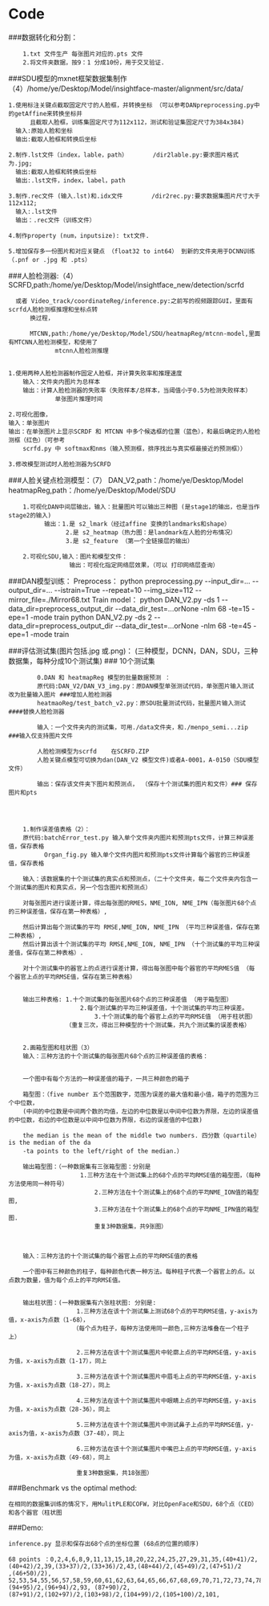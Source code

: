 # Code
###数据转化和分割：

   		1.txt 文件生产 每张图片对应的.pts 文件
		2.将文件夹数据，按9：1 分成10份，用于交叉验证.


###SDU模型的mxnet框架数据集制作（4）/home/ye/Desktop/Model/insightface-master/alignment/src/data/

	1.使用标注关键点截取固定尺寸的人脸框，并转换坐标 （可以参考DANpreprocessing.py中的getAffine来转换坐标并
          且截取人脸框，训练集固定尺寸为112x112，测试和验证集固定尺寸为384x384)
	  输入:原始人脸和坐标
	  输出:截取人脸框和转换后坐标

	2.制作.lst文件（index，lable，path）       /dir2lable.py:要求图片格式为.jpg;
	  输出:截取人脸框和转换后坐标
	  输出:.lst文件，index，label，path

	3.制作.rec文件 (输入.lst)和.idx文件        /dir2rec.py:要求数据集图片尺寸大于112x112;
	  输入:.lst文件
	  输出：.rec文件（训练文件）

	4.制作property (num，inputsize): txt文件.

	5.增加保存多一份图片和对应关键点 （float32 to int64） 到新的文件夹用于DCNN训练（.pnf or .jpg 和 .pts） 




###人脸检测器:（4）
          SCRFD,path:/home/ye/Desktop/Model/insightface_new/detection/scrfd

	  或者 Video_track/coordinateReg/inference.py:之前写的视频跟踪GUI，里面有scrfd人脸检测框推理和坐标点转
          换过程，

          MTCNN,path:/home/ye/Desktop/Model/SDU/heatmapReg/mtcnn-model,里面有MTCNN人脸检测模型，和使用了
	             mtcnn人脸检测推理  


	1.使用两种人脸检测器制作固定人脸框，并计算失败率和推理速度
  		输入：文件夹内图片为总样本
  		输出：计算人脸检测器的失败率（失败样本/总样本，当阈值小于0.5为检测失败样本）
      		     单张图片推理时间

	2.可视化图像，
	输入：单张图片
	输出：在单张图片上显示SCRDF 和 MTCNN 中多个候选框的位置（蓝色），和最后确定的人脸检测框（红色）（可参考
        scrfd.py 中 softmax和nms（输入预测框，排序找出与真实框最接近的预测框））

	3.修改模型测试时人脸检测器为SCRFD


###人脸关键点检测模型：（7）
	           DAN_V2,path：/home/ye/Desktop/Model
		   heatmapReg,path：/home/ye/Desktop/Model/SDU

        1.可视化DAN中间层输出，输入：批量图片可以输出三种图 (是stage1的输出，也是当作stage2的输入)
		      输出：1.是 s2_lmark（经过affine 变换的landmarks和shape）
		            2.是 s2_heatmap（热力图：是landmark在人脸的分布情况）
		            3.是 s2_feature （第一个全链接层的输出）

        2.可视化SDU,输入：图片和模型文件：
                     输出：可视化指定网络层效果，（可以 打印网络层查询）
 
###DAN模型训练：
	Preprocess：
		python preprocessing.py --input_dir=... --output_dir=... --istrain=True --repeat=10 --img_size=112 --mirror_file=./Mirror68.txt
	Train model：
		python DAN_V2.py -ds 1 --data_dir=preprocess_output_dir --data_dir_test=...orNone -nlm 68 -te=15 -epe=1 -mode train
		python DAN_V2.py -ds 2 --data_dir=preprocess_output_dir --data_dir_test=...orNone -nlm 68 -te=45 -epe=1 -mode train




###评估测试集(图片包括.jpg 或.png)：
(三种模型，DCNN，DAN，SDU，三种数据集，每种分成10个测试集)   ### 10个测试集
       
        	0.DAN 和 heatmapReg 模型的批量数据预测 ：
        	原代码:DAN_V2/DAN_V3_img.py：原DAN模型单张测试代码，单张图片输入测试 改为批量输入图片 ###增加人脸检测器
        	heatmaoReg/test_batch_v2.py：原SDU批量测试代码，批量图片输入测试 ####替换人脸检测器
           
        	输入：一个文件夹内的测试集，可用./data文件夹，和./menpo_semi...zip ###输入仅支持图片文件
         
        	人脸检测模型为scrfd    在SCRFD.ZIP
        	人脸关键点模型可切换为dan(DAN_V2 模型文件)或者A-0001，A-0150（SDU模型文件）
       
        	输出：保存该文件夹下图片和预测点， （保存十个测试集的图片和文件）### 保存图片和pts
	


		
        1.制作误差值表格（2）：
		原代码:batchError_test.py 输入单个文件夹内图片和预测pts文件，计算三种误差值，保存表格
		      Organ_fig.py 输入单个文件内图片和预测pts文件计算每个器官的三种误差值，保存表格

		输入：该数据集的十个测试集的真实点和预测点，（二十个文件夹，每二个文件夹内包含一个测试集的图片和真实点，另一个包含图片和预测点）

		对每张图片进行误差计算，得出每张图的RMES，NME_ION, NME_IPN（每张图片68个点的三种误差值，保存在第一种表格）,

		然后计算出每个测试集的平均 RMSE,NME_ION, NME_IPN （平均三种误差值，保存在第二种表格）,
		然后计算出该十个测试集的平均 RMSE,NME_ION, NME_IPN （十个测试集的平均三种误差值，保存在第二种表格）.

		对十个测试集中的器官上的点进行误差计算，得出每张图中每个器官的平均RMES值 （每个器官上点的平均RMSE值，保存在第三种表格）


		输出三种表格: 1.十个测试集的每张图片68个点的三种误差值 （用于箱型图）
            	   	    2.每个测试集的平均三种误差值，十个测试集的平均三种误差。
            	    	    3.十个测试集的每个器官上点的平均RMSE值 （用于柱状图）
					（重复三次，得出三种模型的十个测试集，共九个测试集的误差表格）


        2.画箱型图和柱状图（3）
		输入：三种方法的十个测试集的每张图片68个点的三种误差值的表格：


		一个图中有每个方法的一种误差值的箱子，一共三种颜色的箱子

		箱型图：（five number 五个范围数字，范围为误差的最大值和最小值，箱子的范围为三个中位数，
		(中间的中位数是中间两个数的均值，左边的中位数是以中间中位数为界限，左边的误差值的中位数，右边的中位数是以中间中位数为界限，右边的误差值的中位数)

		the median is the mean of the middle two numbers. 四分数（quartile）is the median of the da
        -ta points to the left/right of the median.）

		输出箱型图：（一种数据集有三张箱型图：分别是 
					    1.三种方法在十个测试集上的68个点的平均RMSE值的箱型图，（每种方法使用同一种符号）
			  	            2.三种方法在十个测试集上的68个点的平均NME_ION值的箱型图,
			  	            3.三种方法在十个测试集上的68个点的平均NME_IPN值的箱型图.
 			  	            重复3种数据集，共9张图）



		输入：三种方法的十个测试集的每个器官上点的平均RMSE值的表格

		一个图中有三种颜色的柱子，每种颜色代表一种方法。每种柱子代表一个器官上的点。以点数为数量，值为每个点上的平均RMSE值。


		输出柱状图：(一种数据集有六张柱状图: 分别是:
					   1.三种方法在该十个测试集上测试68个点的平均RMSE值，y-axis为值，x-axis为点数（1-68），
					  （每个点为柱子，每种方法使用同一颜色,三种方法堆叠在一个柱子上）

					   2.三种方法在该十个测试集图片中轮廓上点的平均RMSE值，y-axis为值，x-axis为点数（1-17），同上

					   3.三种方法在该十个测试集图片中眉毛上点的平均RMSE值，y-axis为值，x-axis为点数（18-27），同上

					   4.三种方法在该十个测试集图片中眼睛上点的平均RMSE值，y-axis为值，x-axis为点数（28-36），同上

					   5.三种方法在该十个测试集图片中测试鼻子上点的平均RMSE值，y-axis为值，x-axis为点数（37-48），同上

					   6.三种方法在该十个测试集图片中嘴巴上点的平均RMSE值，y-axis为值，x-axis为点数（49-68），同上

					   重复3种数据集，共18张图）
					   
###Benchmark vs the optimal method:

	在相同的数据集训练的情况下，用MulitPLE和COFW，对比OpenFace和SDU，68个点（CED）和各个器官（柱状图


###Demo:

	inference.py 显示和保存出68个点的坐标位置 (68点的位置的顺序)
			  
	68 points ：0,2,4,6,8,9,11,13,15,18,20,22,24,25,27,29,31,35,(40+41)/2,(40+42)/2,39,(33+37)/2,(33+36)/2,43,(48+44)/2,(45+49)/2,(47+51)/2
	,(46+50)/2), 52,53,54,55,56,57,58,59,60,61,62,63,64,65,66,67,68,69,70,71,72,73,74,78,79,80,84,85,86,87,89,(94+95)/2,(96+94)/2,93, (87+90)/2,
	(87+91)/2,(102+97)/2,(103+98)/2,(104+99)/2,(105+100)/2,101,

